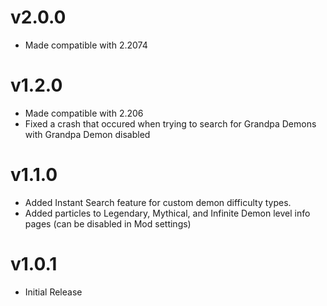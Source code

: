 # v2.0.0 
* Made compatible with 2.2074

# v1.2.0
* Made compatible with 2.206
* Fixed a crash that occured when trying to search for Grandpa Demons with Grandpa Demon disabled

# v1.1.0

* Added Instant Search feature for custom demon difficulty types.
* Added particles to Legendary, Mythical, and Infinite Demon level info pages (can be disabled in Mod settings)

# v1.0.1

* Initial Release
